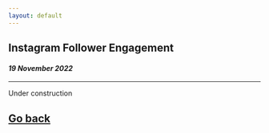 ```yaml
---
layout: default
---
```


## Instagram Follower Engagement

#### _19 November 2022_

---

Under construction

## [Go back](/)